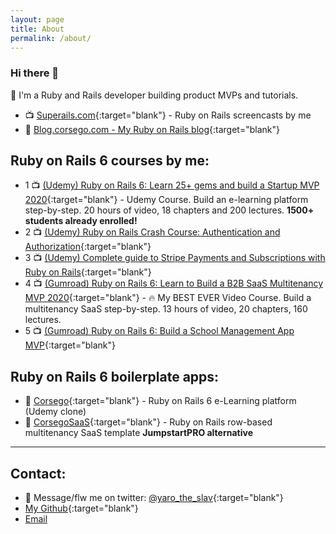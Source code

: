```yaml
---
layout: page
title: About
permalink: /about/
---
```


### Hi there 👋

🧐 I'm a Ruby and Rails developer building product MVPs and tutorials.

* 📺 [Superails.com](http://superails.com){:target="blank"} - Ruby on Rails screencasts by me
* 📕 [Blog.corsego.com - My Ruby on Rails blog](https://blog.corsego.com){:target="blank"}

## Ruby on Rails 6 courses by me:

* 1 📺 [(Udemy) Ruby on Rails 6: Learn 25+ gems and build a Startup MVP 2020](https://www.udemy.com/course/2519558/?referralCode=4721E9D437DEE1734159){:target="blank"} - Udemy Course. Build an e-learning platform step-by-step. 20 hours of video, 18 chapters and 200 lectures. **1500+ students already enrolled!**
* 2 📺 [(Udemy) Ruby on Rails Crash Course: Authentication and Authorization](https://www.udemy.com/course/ruby-on-rails-authentication-authorization-mvp/?referralCode=109A287566701D9AF3CC){:target="blank"}
* 3 📺 [(Udemy) Complete guide to Stripe Payments and Subscriptions with Ruby on Rails](https://www.udemy.com/course/complete-guide-to-payments-with-ruby-on-rails-stripe-api/?referralCode=41A5A2FC554CFE261894){:target="blank"}
* 4 📺 [(Gumroad) Ruby on Rails 6: Learn to Build a B2B SaaS Multitenancy MVP 2020](https://gumroad.com/l/ror6saas){:target="blank"} - 🔥 My BEST EVER Video Course. Build a multitenancy SaaS step-by-step. 13 hours of video, 20 chapters, 160 lectures.
* 5 📺 [(Gumroad) Ruby on Rails 6: Build a School Management App MVP](https://gumroad.com/l/rorschool){:target="blank"}

## Ruby on Rails 6 boilerplate apps:

* 💾 [Corsego](https://corsego.com){:target="blank"} - Ruby on Rails 6 e-Learning platform (Udemy clone)
* 💾 [CorsegoSaaS](https://saas.corsego.com){:target="blank"} - Ruby on Rails row-based multitenancy SaaS template **JumpstartPRO alternative**

****

## Contact:

* 💬 Message/flw me on twitter: [@yaro_the_slav](https://twitter.com/yarotheslav){:target="blank"}
* [My Github](https://github.com/yshmarov/){:target="blank"}
* [Email](yashm@outlook.com)
